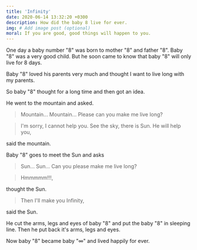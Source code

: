 ```yaml
---
title: 'Infinity'
date: 2020-06-14 13:32:20 +0300
description: How did the baby 8 live for ever. 
img: # Add image post (optional)
moral: If you are good, good things will happen to you.
---
```


One day a baby number "8" was born to mother "8" and father "8". Baby "8" was a very good child.
But he soon came to know that baby "8" will only live for 8 days. 

Baby "8" loved his parents very much and thought I want to live long with my parents. 

So baby "8" thought for a long time and then got an idea. 

He went to the mountain and asked. 

> Mountain... Mountain... Please can you make me live long?

> I'm sorry, I cannot help you. See the sky, there is Sun. He will help you, 

said the mountain.


Baby "8" goes to meet the Sun and asks

> Sun... Sun... Can you please make me live long?

> Hmmmmm!!!, 

thought the Sun.

> Then I'll make you Infinity, 

said the Sun.

He cut the arms, legs and eyes of baby "8" and put the baby "8" in sleeping line. 
Then he put back it's arms, legs and eyes.  

Now baby "8" became baby "&#8734;" and lived happily for ever.

